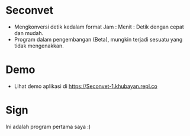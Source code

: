 # Seconvet
* Mengkonversi detik kedalam format Jam : Menit : Detik dengan cepat dan mudah.
* Program dalam pengembangan (Beta), mungkin terjadi sesuatu yang tidak mengenakkan.

# Demo
* Lihat demo aplikasi di https://Seconvet-1.khubayan.repl.co

# Sign
Ini adalah program pertama saya :)
